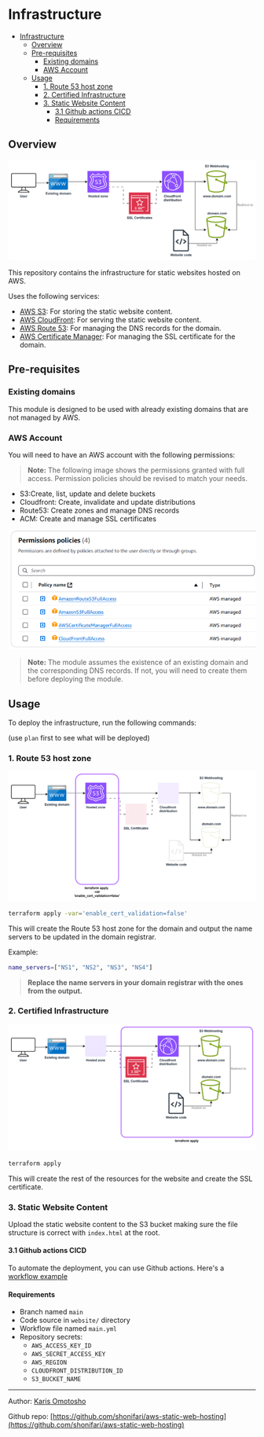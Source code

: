 # Infrastructure

- [Infrastructure](#infrastructure)
  - [Overview](#overview)
  - [Pre-requisites](#pre-requisites)
    - [Existing domains](#existing-domains)
    - [AWS Account](#aws-account)
  - [Usage](#usage)
    - [1. Route 53 host zone](#1-route-53-host-zone)
    - [2. Certified Infrastructure](#2-certified-infrastructure)
    - [3. Static Website Content](#3-static-website-content)
      - [3.1 Github actions CICD](#31-github-actions-cicd)
      - [Requirements](#requirements)

## Overview

![alt text](./docs/images/infrastructure.png)

This repository contains the infrastructure for static websites hosted on AWS.

Uses the following services:

- [AWS S3](https://aws.amazon.com/s3/): For storing the static website content.
- [AWS CloudFront](https://aws.amazon.com/cloudfront/): For serving the static website content.
- [AWS Route 53](https://aws.amazon.com/route53/): For managing the DNS records for the domain.
- [AWS Certificate Manager](https://aws.amazon.com/certificate-manager/): For managing the SSL certificate for the domain.

## Pre-requisites

### Existing domains

This module is designed to be used with already existing domains that are not managed by AWS.

### AWS Account

You will need to have an AWS account with the following permissions:

> **Note:** The following image shows the permissions granted with full access. Permission policies should be revised to match your needs.

- S3:Create, list, update and delete buckets
- Cloudfront: Create, invalidate and update distributions
- Route53: Create zones and manage DNS records
- ACM: Create and manage SSL certificates
  
![alt text](docs/images/aws-account-permissions.png)

> **Note:** The module assumes the existence of an existing domain and the corresponding DNS records. If not, you will need to create them before deploying the module.
>
## Usage

To deploy the infrastructure, run the following commands:

(use `plan` first to see what will be deployed)

### 1. Route 53 host zone

![alt text](docs/images/tf-1.png)

```sh
terraform apply -var='enable_cert_validation=false'
```

This will create the Route 53 host zone for the domain and output the name servers to be updated in the domain registrar.

Example:

```sh
name_servers=["NS1", "NS2", "NS3", "NS4"]
```

> **Replace the name servers in your domain registrar with the ones from the output.**

### 2. Certified Infrastructure

![alt text](docs/images/tf-2.png)

```sh
terraform apply 
```

This will create the rest of the resources for the website and create the SSL certificate.

### 3. Static Website Content

Upload the static website content to the S3 bucket making sure the file structure is correct with `index.html` at the root.

#### 3.1 Github actions CICD

To automate the deployment, you can use Github actions.
Here's a [workflow example](docs/github-action/main.yml)

#### Requirements

- Branch named `main`
- Code source in `website/` directory
- Workflow file named `main.yml`
- Repository secrets:
  - `AWS_ACCESS_KEY_ID`
  - `AWS_SECRET_ACCESS_KEY`
  - `AWS_REGION`
  - `CLOUDFRONT_DISTRIBUTION_ID`
  - `S3_BUCKET_NAME`

---

Author: [Karis Omotosho](https://github.com/shonifari)

Github repo: [https://github.com/shonifari/aws-static-web-hosting](https://github.com/shonifari/aws-static-web-hosting)
